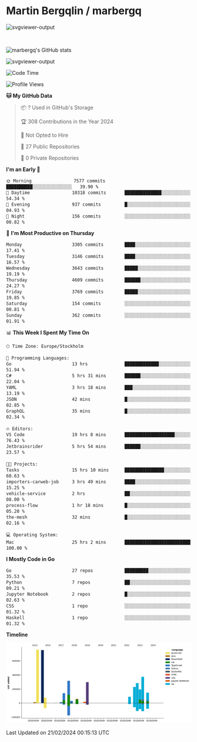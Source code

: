 # Martin Bergqlin / marbergq

![svgviewer-output](https://user-images.githubusercontent.com/2405410/206014777-22d41ecb-c24f-421d-b7d9-bba2cb5bb0de.svg)

<br>

<!--- [![Martin's Week](https://github-readme-stats.vercel.app/api/wakatime?username=marbergq&theme=dark)](https://github.com/anuraghazra/github-readme-stats) -->

![marbergq's GitHub stats](https://github-readme-stats.vercel.app/api?username=marbergq&count_private=true&show_icons=true)

![svgviewer-output](https://wakatime.com/badge/user/3f0a2069-6683-4e19-9a4a-7d21ea815067.svg)

<!--START_SECTION:waka-->
![Code Time](http://img.shields.io/badge/Code%20Time-3%2C754%20hrs%2046%20mins-blue)

![Profile Views](http://img.shields.io/badge/Profile%20Views-0-blue)

**🐱 My GitHub Data** 

> 📦 ? Used in GitHub's Storage 
 > 
> 🏆 308 Contributions in the Year 2024
 > 
> 🚫 Not Opted to Hire
 > 
> 📜 27 Public Repositories 
 > 
> 🔑 0 Private Repositories 
 > 
**I'm an Early 🐤** 

```text
🌞 Morning                7577 commits        ██████████░░░░░░░░░░░░░░░   39.90 % 
🌆 Daytime                10318 commits       ██████████████░░░░░░░░░░░   54.34 % 
🌃 Evening                937 commits         █░░░░░░░░░░░░░░░░░░░░░░░░   04.93 % 
🌙 Night                  156 commits         ░░░░░░░░░░░░░░░░░░░░░░░░░   00.82 % 
```
📅 **I'm Most Productive on Thursday** 

```text
Monday                   3305 commits        ████░░░░░░░░░░░░░░░░░░░░░   17.41 % 
Tuesday                  3146 commits        ████░░░░░░░░░░░░░░░░░░░░░   16.57 % 
Wednesday                3643 commits        █████░░░░░░░░░░░░░░░░░░░░   19.19 % 
Thursday                 4609 commits        ██████░░░░░░░░░░░░░░░░░░░   24.27 % 
Friday                   3769 commits        █████░░░░░░░░░░░░░░░░░░░░   19.85 % 
Saturday                 154 commits         ░░░░░░░░░░░░░░░░░░░░░░░░░   00.81 % 
Sunday                   362 commits         ░░░░░░░░░░░░░░░░░░░░░░░░░   01.91 % 
```


📊 **This Week I Spent My Time On** 

```text
🕑︎ Time Zone: Europe/Stockholm

💬 Programming Languages: 
Go                       13 hrs              █████████████░░░░░░░░░░░░   51.94 % 
C#                       5 hrs 31 mins       ██████░░░░░░░░░░░░░░░░░░░   22.04 % 
YAML                     3 hrs 18 mins       ███░░░░░░░░░░░░░░░░░░░░░░   13.19 % 
JSON                     42 mins             █░░░░░░░░░░░░░░░░░░░░░░░░   02.85 % 
GraphQL                  35 mins             █░░░░░░░░░░░░░░░░░░░░░░░░   02.34 % 

🔥 Editors: 
VS Code                  19 hrs 8 mins       ███████████████████░░░░░░   76.43 % 
Jetbrainsrider           5 hrs 54 mins       ██████░░░░░░░░░░░░░░░░░░░   23.57 % 

🐱‍💻 Projects: 
Tasks                    15 hrs 10 mins      ███████████████░░░░░░░░░░   60.63 % 
importers-carweb-job     3 hrs 49 mins       ████░░░░░░░░░░░░░░░░░░░░░   15.25 % 
vehicle-service          2 hrs               ██░░░░░░░░░░░░░░░░░░░░░░░   08.00 % 
process-flow             1 hr 18 mins        █░░░░░░░░░░░░░░░░░░░░░░░░   05.20 % 
the-mesh                 32 mins             █░░░░░░░░░░░░░░░░░░░░░░░░   02.16 % 

💻 Operating System: 
Mac                      25 hrs 2 mins       █████████████████████████   100.00 % 
```

**I Mostly Code in Go** 

```text
Go                       27 repos            █████████░░░░░░░░░░░░░░░░   35.53 % 
Python                   7 repos             ██░░░░░░░░░░░░░░░░░░░░░░░   09.21 % 
Jupyter Notebook         2 repos             █░░░░░░░░░░░░░░░░░░░░░░░░   02.63 % 
CSS                      1 repo              ░░░░░░░░░░░░░░░░░░░░░░░░░   01.32 % 
Haskell                  1 repo              ░░░░░░░░░░░░░░░░░░░░░░░░░   01.32 % 
```



**Timeline**

![Lines of Code chart](https://raw.githubusercontent.com/marbergq/marbergq/main/assets/bar_graph.png)


 Last Updated on 21/02/2024 00:15:13 UTC
<!--END_SECTION:waka-->
